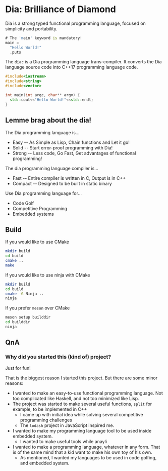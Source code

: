# Dia: Brilliance of Diamond

Dia is a strong typed functional programming language, focused on simplicity and portability.

```d
# The 'main' keyword is mandatory!
main =
  "Hello World!"
  .puts
```

The `diac` is a Dia programming language trans-compiler. It converts the Dia language source code into C++17 programming language code.

```cpp
#include<iostream>
#include<string>
#include<vector>

int main(int argc, char** argv) {
  std::cout<<"Hello World!"<<std::endl;
}
```

## Lemme brag about the dia!

The Dia programming language is...

* Easy -- As Simple as Lisp, Chain functions and Let it go!
* Solid -- Start error-proof programming with Dia!
* Strong -- Less code, Go Fast, Get advantages of functional programming!

The dia programming language compiler is...

* Fast -- Entire compiler is written in C, Output is in C++
* Compact -- Designed to be built in static binary

Use Dia programming language for...

* Code Golf
* Competitive Programming
* Embedded systems

## Build

If you would like to use CMake

```sh
mkdir build
cd build
cmake ..
make
```

If you would like to use ninja with CMake

```sh
mkdir build
cd build
cmake -G Ninja ..
ninja
```

If you prefer `meson` over CMake

```sh
meson setup builddir
cd builddir
ninja
```

## QnA

### Why did you started this (kind of) project?

Just for fun!

That is the biggest reason I started this project. But there are some minor reasons:

* I wanted to make an easy-to-use functional programming language. Not too complicated like Haskell, and not too minimized like Lisp.
* The project was started to make several useful functions, `split` for example, to be implemented in C++
  * I came up with initial idea while solving several competitive programming challenges
  * The `lodash` project in JavaScript inspired me.
* I wanted to make my programming language tool to be used inside embedded system.
  * I wanted to make useful tools while anayli
* I wanted to make a programming language, whatever in any form. That is of the same mind that a kid want to make his own toy of his own.
  * As mentioned, I wanted my languages to be used in code golfing, and embedded system.
